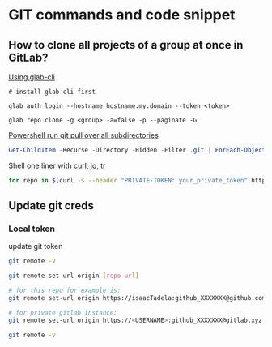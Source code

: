 # GIT commands and code snippet

## How to clone all projects of a group at once in GitLab?

[Using glab-cli](https://stackoverflow.com/a/29104065)

```glab
# install glab-cli first

glab auth login --hostname hostname.my.domain --token <token>

glab repo clone -g <group> -a=false -p --paginate -G
```

[Powershell run git pull over all subdirectories](https://stackoverflow.com/questions/3497123/run-git-pull-over-all-subdirectories)

```powershell
Get-ChildItem -Recurse -Directory -Hidden -Filter .git | ForEach-Object { & git --git-dir="$($_.FullName)" --work-tree="$(Split-Path $_.FullName -Parent)" pull origin master }
```

[Shell one liner with curl, jq, tr](https://stackoverflow.com/a/56679722)
```sh
for repo in $(curl -s --header "PRIVATE-TOKEN: your_private_token" https://<your-host>/api/v4/groups/<group_id> | jq -r ".projects[].ssh_url_to_repo"); do git clone $repo; done;
```

## Update git creds

### Local token

update git token
```sh
git remote -v

git remote set-url origin [repo-url]

# for this repo for example is:
git remote set-url origin https://isaacTadela:github_XXXXXXX@github.com/isaacTadela/mkdocs-material.git

# for private gitlab instance:
git remote set-url origin https://<USERNAME>:github_XXXXXXX@gitlab.xyz.cloud/<PROJECT>/<REPO>.git

git remote -v
```